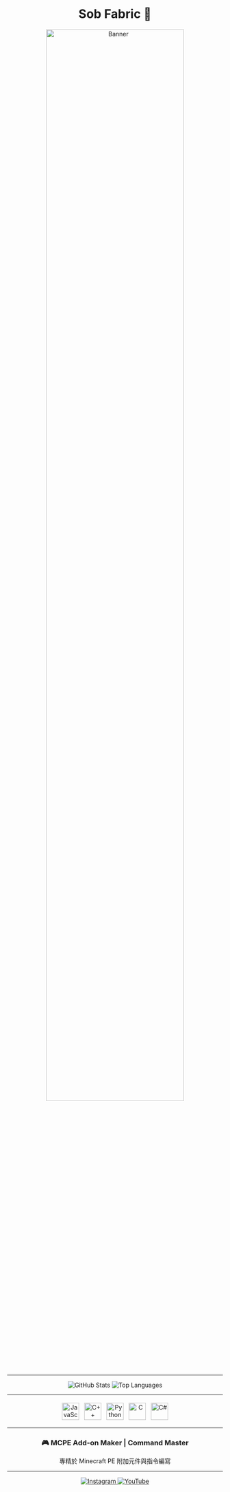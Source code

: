 <!-- README.md -->
<h1 align="center">Sob Fabric 👋</h1>

<div align="center">
  <img src="https://your-banner-url.com/banner.png" alt="Banner" style="width:80%; max-width:800px;">
</div>

<hr>

<!-- GitHub 統計 -->
<div align="center">
  <img src="https://github-readme-stats.vercel.app/api?username=YourGitHubUsername&show_icons=true&theme=radical" alt="GitHub Stats">
  <img src="https://github-readme-stats.vercel.app/api/top-langs/?username=YourGitHubUsername&layout=compact&theme=radical" alt="Top Languages">
</div>

<hr>

<!-- 擅長技術 -->
<div align="center">
  <img src="https://cdn.simpleicons.org/javascript/FFD43B" alt="JavaScript" width="40" style="margin: 4px;">
  <img src="https://cdn.simpleicons.org/cplusplus/00599C" alt="C++" width="40" style="margin: 4px;">
  <img src="https://cdn.simpleicons.org/python/3776AB" alt="Python" width="40" style="margin: 4px;">
  <img src="https://cdn.simpleicons.org/c/00599C" alt="C" width="40" style="margin: 4px;">
  <img src="https://cdn.simpleicons.org/csharp/239120" alt="C#" width="40" style="margin: 4px;">
</div>

<hr>

<!-- Minecraft Add-on & Command Master -->
<div align="center">
  <h3>🎮 MCPE Add-on Maker | Command Master</h3>
  <p>專精於 Minecraft PE 附加元件與指令編寫</p>
</div>

<hr>

<!-- 社群連結 -->
<div align="center">
  <a href="https://instagram.com/YourInstagram" target="_blank">
    <img src="https://img.shields.io/badge/Instagram-%23E4405F.svg?style=for-the-badge&logo=instagram&logoColor=white" alt="Instagram">
  </a>
  <a href="https://youtube.com/@YourYouTube" target="_blank">
    <img src="https://img.shields.io/badge/YouTube-%23FF0000.svg?style=for-the-badge&logo=youtube&logoColor=white" alt="YouTube">
  </a>
</div>
